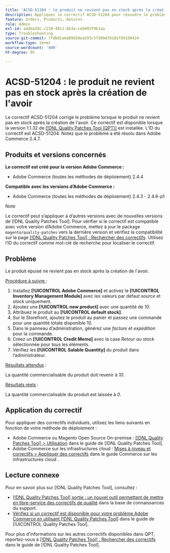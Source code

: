 ```yaml
---
title: 'ACSD-51204 : le produit ne revient pas en stock après la création de l''avoir'
description: Appliquez le correctif ACSD-51204 pour résoudre le problème d'Adobe Commerce en raison duquel le produit n'est pas retourné en stock après la création de l'avoir.
feature: Orders, Products, Returns
role: Admin
exl-id: a4dba28c-c239-4812-8b3a-ce0493f9b1aa
type: Troubleshooting
source-git-commit: 7fdb02a6d89d50ea593c5fd99d78101f89198424
workflow-type: tm+mt
source-wordcount: '400'
ht-degree: 0%

---
```


# ACSD-51204 : le produit ne revient pas en stock après la création de l&#39;avoir

Le correctif ACSD-51204 corrige le problème lorsque le produit ne revient pas en stock après la création de l&#39;avoir. Ce correctif est disponible lorsque la version 1.1.32 de [[!DNL Quality Patches Tool (QPT)]](https://experienceleague.adobe.com/en/docs/commerce-operations/tools/quality-patches-tool/quality-patches-tool-to-self-serve-quality-patches) est installée. L’ID du correctif est ACSD-51204. Notez que le problème a été résolu dans Adobe Commerce 2.4.7.

## Produits et versions concernés

**Le correctif est créé pour la version Adobe Commerce :**

* Adobe Commerce (toutes les méthodes de déploiement) 2.4.4

**Compatible avec les versions d’Adobe Commerce :**

* Adobe Commerce (toutes les méthodes de déploiement) 2.4.3 - 2.4.6-p1

>[!NOTE]
>
>Le correctif peut s’appliquer à d’autres versions avec de nouvelles versions de [!DNL Quality Patches Tool]. Pour vérifier si le correctif est compatible avec votre version d’Adobe Commerce, mettez à jour le package `magento/quality-patches` vers la dernière version et vérifiez la compatibilité sur la page [[!DNL Quality Patches Tool] : Rechercher des correctifs](<https://experienceleague.adobe.com/tools/commerce-quality-patches/index.html>). Utilisez l’ID du correctif comme mot-clé de recherche pour localiser le correctif.

## Problème

Le produit épuisé ne revient pas en stock après la création de l&#39;avoir.

<u>Procédure à suivre </u> :

1. Installez **[!UICONTROL Adobe Commerce]** et activez le **[!UICONTROL Inventory Management Module]** avec les valeurs par défaut *source* et *stock* uniquement.
1. Ajoutez une **[!UICONTROL new product]** avec une quantité de *10*.
1. Attribuez le produit au **[!UICONTROL default stock]**.
1. Sur le Storefront, ajoutez le produit au panier et passez une commande pour une quantité totale disponible 10.
1. Dans le panneau d’administration, générez une *facture* et *expédition* pour la commande.
1. Créez un **[!UICONTROL Credit Memo]** avec la case *Retour au stock* sélectionnée pour tous les éléments.
1. Vérifiez les **[!UICONTROL Salable Quantity]** du produit dans l’administrateur.

<u>Résultats attendus</u> :

La quantité commercialisable du produit doit revenir à *10*.

<u>Résultats réels</u> :

La quantité commercialisable du produit est laissée à *0*.

## Application du correctif

Pour appliquer des correctifs individuels, utilisez les liens suivants en fonction de votre méthode de déploiement :

* Adobe Commerce ou Magento Open Source On-premise : [[!DNL Quality Patches Tool] > Utilisation](/help/tools/quality-patches-tool/usage.md) dans le guide de [!DNL Quality Patches Tool].
* Adobe Commerce sur les infrastructures cloud : [Mises à niveau et correctifs > Appliquer des correctifs](https://experienceleague.adobe.com/docs/commerce-cloud-service/user-guide/develop/upgrade/apply-patches.html) dans le guide Commerce sur les infrastructures cloud .

## Lecture connexe

Pour en savoir plus sur [!DNL Quality Patches Tool], consultez :

* [[!DNL Quality Patches Tool] sortie : un nouvel outil permettant de mettre en libre-service des correctifs de qualité](https://experienceleague.adobe.com/en/docs/commerce-operations/tools/quality-patches-tool/quality-patches-tool-to-self-serve-quality-patches) dans la base de connaissances du support.
* [Vérifiez si un correctif est disponible pour votre problème Adobe Commerce en utilisant [!DNL Quality Patches Tool]](/help/tools/quality-patches-tool/patches-available-in-qpt/check-patch-for-magento-issue-with-magento-quality-patches.md) dans le guide de [!UICONTROL Quality Patches Tool].


Pour plus d’informations sur les autres correctifs disponibles dans QPT, reportez-vous à [[!DNL Quality Patches Tool] : Rechercher des correctifs](<https://experienceleague.adobe.com/tools/commerce-quality-patches/index.html>) dans le guide de [!DNL Quality Patches Tool].
